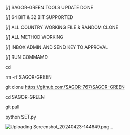 [/] SAGOR-GREEN TOOLS UPDATE DONE

[/] 64 BIT & 32 BIT SUPPORTED

[/] ALL COUNTRY WORKING FILE & RANDOM CLONE

[/] ALL METHOD WORKING 

[/] INBOX ADMIN AND SEND KEY TO APPROVAL

[/] RUN COMMAMD

cd

rm -rf SAGOR-GREEN

git clone https://github.com/SAGOR-767/SAGOR-GREEN

cd SAGOR-GREEN

git pull

python SET.py


![Uploading Screenshot_20240423-144649.png…]()
